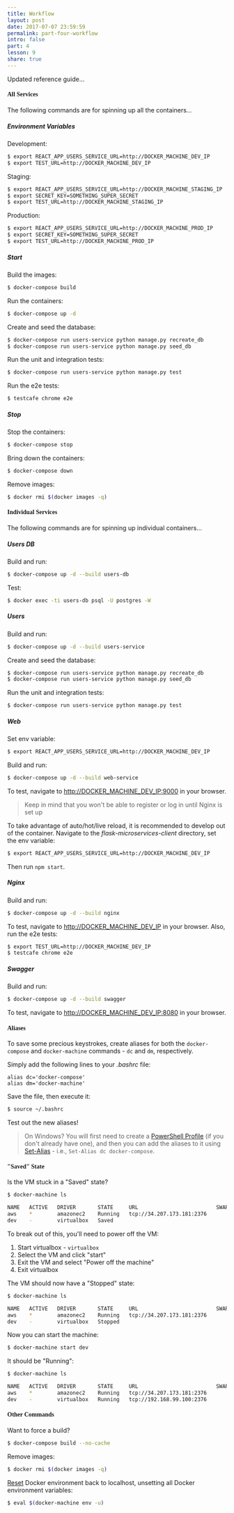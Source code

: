 ```yaml
---
title: Workflow
layout: post
date: 2017-07-07 23:59:59
permalink: part-four-workflow
intro: false
part: 4
lesson: 9
share: true
---
```


Updated reference guide...

#### <span style="font-family:'Montserrat', 'sans-serif';">All Services</span>

The following commands are for spinning up all the containers...

##### Environment Variables

Development:

```sh
$ export REACT_APP_USERS_SERVICE_URL=http://DOCKER_MACHINE_DEV_IP
$ export TEST_URL=http://DOCKER_MACHINE_DEV_IP
```

Staging:

```sh
$ export REACT_APP_USERS_SERVICE_URL=http://DOCKER_MACHINE_STAGING_IP
$ export SECRET_KEY=SOMETHING_SUPER_SECRET
$ export TEST_URL=http://DOCKER_MACHINE_STAGING_IP
```

Production:

```sh
$ export REACT_APP_USERS_SERVICE_URL=http://DOCKER_MACHINE_PROD_IP
$ export SECRET_KEY=SOMETHING_SUPER_SECRET
$ export TEST_URL=http://DOCKER_MACHINE_PROD_IP
```

##### Start  

Build the images:

```sh
$ docker-compose build
```

Run the containers:

```sh
$ docker-compose up -d
```

Create and seed the database:

```sh
$ docker-compose run users-service python manage.py recreate_db
$ docker-compose run users-service python manage.py seed_db
```

Run the unit and integration tests:

```sh
$ docker-compose run users-service python manage.py test
```

Run the e2e tests:

```sh
$ testcafe chrome e2e
```

##### Stop

Stop the containers:

```sh
$ docker-compose stop
```

Bring down the containers:

```sh
$ docker-compose down
```

Remove images:

```sh
$ docker rmi $(docker images -q)
```

#### <span style="font-family:'Montserrat', 'sans-serif';">Individual Services</span>

The following commands are for spinning up individual containers...

##### Users DB

Build and run:

```sh
$ docker-compose up -d --build users-db
```

Test:

```sh
$ docker exec -ti users-db psql -U postgres -W
```

##### Users

Build and run:

```sh
$ docker-compose up -d --build users-service
```

Create and seed the database:

```sh
$ docker-compose run users-service python manage.py recreate_db
$ docker-compose run users-service python manage.py seed_db
```

Run the unit and integration tests:

```sh
$ docker-compose run users-service python manage.py test
```

##### Web

Set env variable:

```sh
$ export REACT_APP_USERS_SERVICE_URL=http://DOCKER_MACHINE_DEV_IP
```

Build and run:

```sh
$ docker-compose up -d --build web-service
```

To test, navigate to [http://DOCKER_MACHINE_DEV_IP:9000](http://DOCKER_MACHINE_DEV_IP:9000) in your browser.

> Keep in mind that you won't be able to register or log in until Nginx is set up

To take advantage of auto/hot/live reload, it is recommended to develop out of the container. Navigate to the *flask-microservices-client* directory, set the env variable:

```sh
$ export REACT_APP_USERS_SERVICE_URL=http://DOCKER_MACHINE_DEV_IP
```

Then run `npm start`.

##### Nginx

Build and run:

```sh
$ docker-compose up -d --build nginx
```

To test, navigate to [http://DOCKER_MACHINE_DEV_IP](http://DOCKER_MACHINE_DEV_IP) in your browser. Also, run the e2e tests:

```sh
$ export TEST_URL=http://DOCKER_MACHINE_DEV_IP
$ testcafe chrome e2e
```

##### Swagger

Build and run:

```sh
$ docker-compose up -d --build swagger
```

To test, navigate to [http://DOCKER_MACHINE_DEV_IP:8080](http://DOCKER_MACHINE_DEV_IP:8080) in your browser.

#### <span style="font-family:'Montserrat', 'sans-serif';">Aliases</span>

To save some precious keystrokes, create aliases for both the `docker-compose` and `docker-machine` commands - `dc` and `dm`, respectively.

Simply add the following lines to your *.bashrc* file:

```
alias dc='docker-compose'
alias dm='docker-machine'
```

Save the file, then execute it:

```sh
$ source ~/.bashrc
```

Test out the new aliases!

> On Windows? You will first need to create a [PowerShell Profile](https://msdn.microsoft.com/en-us/powershell/scripting/core-powershell/ise/how-to-use-profiles-in-windows-powershell-ise) (if you don't already have one), and then you can add the aliases to it using [Set-Alias](https://msdn.microsoft.com/en-us/powershell/reference/5.1/microsoft.powershell.utility/set-alias) - i.e., `Set-Alias dc docker-compose`.

#### <span style="font-family:'Montserrat', 'sans-serif';">"Saved" State</span>

Is the VM stuck in a "Saved" state?

```sh
$ docker-machine ls

NAME   ACTIVE   DRIVER       STATE     URL                         SWARM   DOCKER        ERRORS
aws    *        amazonec2    Running   tcp://34.207.173.181:2376           v17.05.0-ce
dev    -        virtualbox   Saved                                         Unknown
```

To break out of this, you'll need to power off the VM:

1. Start virtualbox - `virtualbox`
1. Select the VM and click "start"
1. Exit the VM and select "Power off the machine"
1. Exit virtualbox

The VM should now have a "Stopped" state:

```sh
$ docker-machine ls

NAME   ACTIVE   DRIVER       STATE     URL                         SWARM   DOCKER        ERRORS
aws    *        amazonec2    Running   tcp://34.207.173.181:2376           v17.05.0-ce
dev    -        virtualbox   Stopped                                       Unknown
```

Now you can start the machine:

```sh
$ docker-machine start dev
```

It should be "Running":

```sh
$ docker-machine ls

NAME   ACTIVE   DRIVER       STATE     URL                         SWARM   DOCKER        ERRORS
aws    *        amazonec2    Running   tcp://34.207.173.181:2376           v17.05.0-ce
dev    -        virtualbox   Running   tcp://192.168.99.100:2376           v17.05.0-ce
```

#### <span style="font-family:'Montserrat', 'sans-serif';">Other Commands</span>

Want to force a build?

```sh
$ docker-compose build --no-cache
```

Remove images:

```sh
$ docker rmi $(docker images -q)
```

[Reset](https://stackoverflow.com/a/33251637/1799408) Docker environment back to localhost, unsetting all Docker environment variables:

```sh
$ eval $(docker-machine env -u)
```
